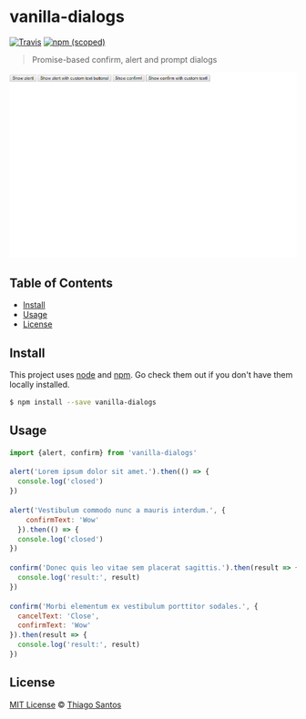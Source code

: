 # vanilla-dialogs

[![Travis](https://img.shields.io/travis/thiamsantos/vanilla-dialogs.svg)](https://travis-ci.org/thiamsantos/vanilla-dialogs)
[![npm (scoped)](https://img.shields.io/npm/v/vanilla-dialogs.svg)](https://www.npmjs.com/package/vanilla-dialogs)

> Promise-based confirm, alert and prompt dialogs

![demo](demo.gif)

## Table of Contents

- [Install](#install)
- [Usage](#usage)
- [License](#license)

## Install

This project uses [node](http://nodejs.org) and [npm](https://npmjs.com).
Go check them out if you don't have them locally installed.

```sh
$ npm install --save vanilla-dialogs
```

## Usage

```js
import {alert, confirm} from 'vanilla-dialogs'

alert('Lorem ipsum dolor sit amet.').then(() => {
  console.log('closed')
})

alert('Vestibulum commodo nunc a mauris interdum.', {
    confirmText: 'Wow'
  }).then(() => {
  console.log('closed')
})

confirm('Donec quis leo vitae sem placerat sagittis.').then(result => {
  console.log('result:', result)
})

confirm('Morbi elementum ex vestibulum porttitor sodales.', {
  cancelText: 'Close',
  confirmText: 'Wow'
}).then(result => {
  console.log('result:', result)
})
```

## License

[MIT License](LICENSE.md) © [Thiago Santos](https://thiamsantos.github.io/)
